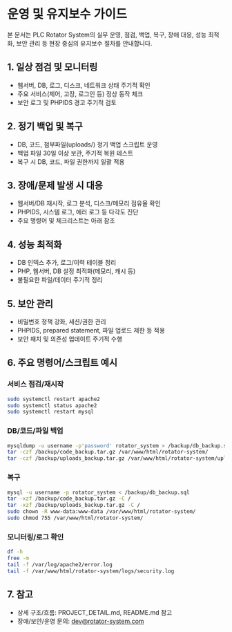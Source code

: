 # 운영 및 유지보수 가이드

본 문서는 PLC Rotator System의 실무 운영, 점검, 백업, 복구, 장애 대응, 성능 최적화, 보안 관리 등 현장 중심의 유지보수 절차를 안내합니다.

## 1. 일상 점검 및 모니터링
- 웹서버, DB, 로그, 디스크, 네트워크 상태 주기적 확인
- 주요 서비스(제어, 고장, 로그인 등) 정상 동작 체크
- 보안 로그 및 PHPIDS 경고 주기적 검토

## 2. 정기 백업 및 복구
- DB, 코드, 첨부파일(uploads/) 정기 백업 스크립트 운영
- 백업 파일 30일 이상 보관, 주기적 복원 테스트
- 복구 시 DB, 코드, 파일 권한까지 일괄 적용

## 3. 장애/문제 발생 시 대응
- 웹서버/DB 재시작, 로그 분석, 디스크/메모리 점유율 확인
- PHPIDS, 시스템 로그, 에러 로그 등 다각도 진단
- 주요 명령어 및 체크리스트는 아래 참조

## 4. 성능 최적화
- DB 인덱스 추가, 로그/이력 테이블 정리
- PHP, 웹서버, DB 설정 최적화(메모리, 캐시 등)
- 불필요한 파일/데이터 주기적 정리

## 5. 보안 관리
- 비밀번호 정책 강화, 세션/권한 관리
- PHPIDS, prepared statement, 파일 업로드 제한 등 적용
- 보안 패치 및 의존성 업데이트 주기적 수행

## 6. 주요 명령어/스크립트 예시

### 서비스 점검/재시작
```bash
sudo systemctl restart apache2
sudo systemctl status apache2
sudo systemctl restart mysql
```

### DB/코드/파일 백업
```bash
mysqldump -u username -p'password' rotator_system > /backup/db_backup.sql
tar -czf /backup/code_backup.tar.gz /var/www/html/rotator-system/
tar -czf /backup/uploads_backup.tar.gz /var/www/html/rotator-system/uploads/
```

### 복구
```bash
mysql -u username -p rotator_system < /backup/db_backup.sql
tar -xzf /backup/code_backup.tar.gz -C /
tar -xzf /backup/uploads_backup.tar.gz -C /
sudo chown -R www-data:www-data /var/www/html/rotator-system/
sudo chmod 755 /var/www/html/rotator-system/
```

### 모니터링/로그 확인
```bash
df -h
free -m
tail -f /var/log/apache2/error.log
tail -f /var/www/html/rotator-system/logs/security.log
```

## 7. 참고
- 상세 구조/흐름: PROJECT_DETAIL.md, README.md 참고
- 장애/보안/운영 문의: dev@rotator-system.com 
